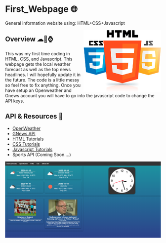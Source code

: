 # First_Webpage 🌐
General information website using: HTML+CSS+Javascript

<img width="250" height="200" align='Right' src="https://github.com/Raziz1/First_Webpage/blob/main/images/icon.png? raw=true">


## Overview ☁📰⌚
This was my first time coding in HTML, CSS, and Javascript. This webpage gets the local weather forecast as well as the top news headlines. I will hopefully update it in the future. The code is a little messy so feel free to fix anything. Once you have setup an Openweather and Gnews account you will have to go into the javascript code to change the API keys.

## API & Resources 🔗
* [OpenWeather](https://openweathermap.org/)
* [GNews API](https://gnews.io/)
* [HTML Tutorials](https://www.w3schools.com/html/html_attributes.asp)
* [CSS Tutorials](https://www.w3schools.com/css/default.asp)
* [Javascript Tutorials](https://www.w3schools.com/js/)
* Sports API (Coming Soon....)

<img align='Center' src="https://github.com/Raziz1/First_Webpage/blob/main/images/View.PNG? raw=true">

